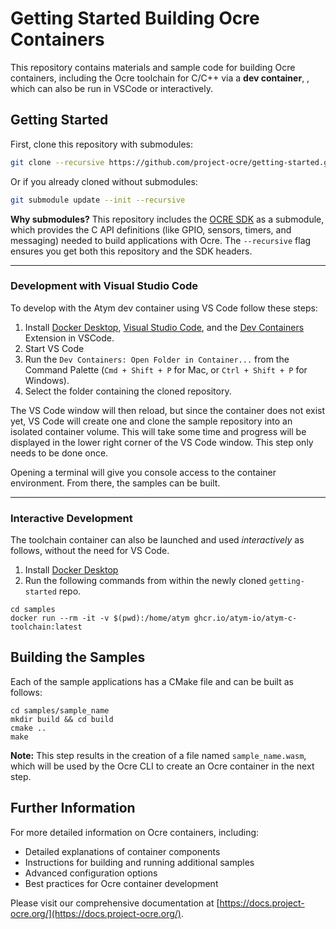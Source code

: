 Getting Started Building Ocre Containers
========================================

This repository contains materials and sample code for building Ocre containers, including the Ocre toolchain for C/C++ via a **dev container**, , which can also be run in VSCode or interactively.

## Getting Started

First, clone this repository with submodules:
```bash
git clone --recursive https://github.com/project-ocre/getting-started.git
```
Or if you already cloned without submodules:
```bash
git submodule update --init --recursive
```

**Why submodules?** This repository includes the [OCRE SDK](https://github.com/project-ocre/ocre-sdk) as a submodule, which provides the C API definitions (like GPIO, sensors, timers, and messaging) needed to build applications with Ocre. The `--recursive` flag ensures you get both this repository and the SDK headers.

---

### Development with Visual Studio Code
To develop with the Atym dev container using VS Code follow these steps:
1. Install [Docker Desktop](https://www.docker.com/products/docker-desktop/), [Visual Studio Code](https://code.visualstudio.com/), and the [Dev Containers](https://marketplace.visualstudio.com/items?itemName=ms-vscode-remote.remote-containers) Extension in VSCode.
2. Start VS Code
3. Run the `Dev Containers: Open Folder in Container...` from the Command Palette (`Cmd + Shift + P` for Mac, or `Ctrl + Shift + P` for Windows).
4. Select the folder containing the cloned repository.

The VS Code window will then reload, but since the container does not exist yet, VS Code will create one and clone the sample repository into an isolated container volume. This will take some time and progress will be displayed in the lower right corner of the VS Code window. This step only needs to be done once.

Opening a terminal will give you console access to the container environment. From there, the samples can be built. 

---

### Interactive Development
The toolchain container can also be launched and used *interactively* as follows, without the need for VS Code.
1. Install [Docker Desktop](https://www.docker.com/products/docker-desktop/)
2. Run the following commands from within the newly cloned `getting-started` repo.
```
cd samples
docker run --rm -it -v $(pwd):/home/atym ghcr.io/atym-io/atym-c-toolchain:latest
```

## Building the Samples

Each of the sample applications has a CMake file and can be built as follows:
```
cd samples/sample_name
mkdir build && cd build
cmake ..
make
```

**Note:** This step results in the creation of a file named `sample_name.wasm`, which will be used by the Ocre CLI to create an Ocre container in the next step.

## Further Information

For more detailed information on Ocre containers, including:
- Detailed explanations of container components
- Instructions for building and running additional samples
- Advanced configuration options
- Best practices for Ocre container development

Please visit our comprehensive documentation at [https://docs.project-ocre.org/](https://docs.project-ocre.org/).
